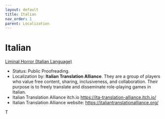 ```yaml
---
layout: default
title: Italian
nav_order: 1
parent: Localization
---
```


# Italian

[Liminal Horror (Italian Language)](http://italiantranslationalliance.org/LiminalHorror/)
- Status: Public Proofreading.
- Localization by: **Italian Translation Alliance**. They are a group of players who value free content, sharing, inclusiveness, and collaboration. Their purpose is to freely translate and disseminate role-playing games in Italian.
- Italian Translation Alliance itch.io https://ita-translation-alliance.itch.io/
- Italian Translation Alliance website: https://italiantranslationalliance.org/



T
